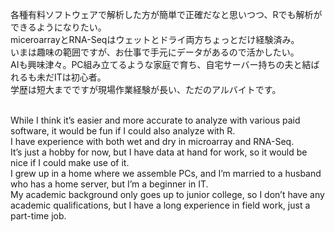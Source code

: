 各種有料ソフトウェアで解析した方が簡単で正確だなと思いつつ、Rでも解析ができるようになりたい。<br>
miceroarrayとRNA-Seqはウェットとドライ両方ちょっとだけ経験済み。<br>
いまは趣味の範囲ですが、お仕事で手元にデータがあるので活かしたい。<br>
AIも興味津々。PC組み立てるような家庭で育ち、自宅サーバー持ちの夫と結ばれるも未だITは初心者。<br>
学歴は短大までですが現場作業経験が長い、ただのアルバイトです。<br><br>

While I think it’s easier and more accurate to analyze with various paid software, it would be fun if I could also analyze with R.<br>
I have experience with both wet and dry in microarray and RNA-Seq.<br>
It’s just a hobby for now, but I have data at hand for work, so it would be nice if I could make use of it.<br>
I grew up in a home where we assemble PCs, and I’m married to a husband who has a home server, but I’m a beginner in IT.<br>
My academic background only goes up to junior college, so I don’t have any academic qualifications, but I have a long experience in field work, just a part-time job.
<!---
Sena-tk/Sena-tk is a ✨ special ✨ repository because its `README.md` (this file) appears on your GitHub profile.
You can click the Preview link to take a look at your changes.
--->
